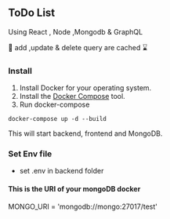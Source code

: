 ## ToDo List

Using React , Node ,Mongodb & GraphQL

💫 add ,update & delete query are cached ⌛

### Install

1. Install Docker for your operating system.
2. Install the [Docker Compose](https://docs.docker.com/compose/install/) tool.
3. Run docker-compose

```
docker-compose up -d --build
```

This will start backend, frontend and MongoDB.

### Set Env file

- set .env in backend folder

#### This is the URI of your mongoDB docker

MONGO_URI = 'mongodb://mongo:27017/test'
